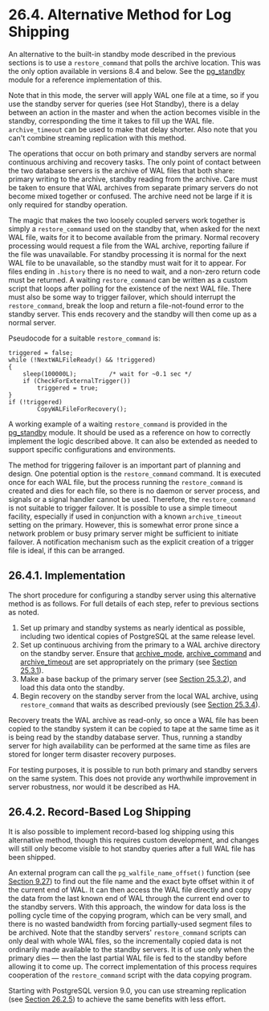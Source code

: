 # 26.4. Alternative Method for Log Shipping

An alternative to the built-in standby mode described in the previous sections is to use a `restore_command` that polls the archive location. This was the only option available in versions 8.4 and below. See the [pg\_standby](https://www.postgresql.org/docs/13/pgstandby.html) module for a reference implementation of this.

Note that in this mode, the server will apply WAL one file at a time, so if you use the standby server for queries \(see Hot Standby\), there is a delay between an action in the master and when the action becomes visible in the standby, corresponding the time it takes to fill up the WAL file. `archive_timeout` can be used to make that delay shorter. Also note that you can't combine streaming replication with this method.

The operations that occur on both primary and standby servers are normal continuous archiving and recovery tasks. The only point of contact between the two database servers is the archive of WAL files that both share: primary writing to the archive, standby reading from the archive. Care must be taken to ensure that WAL archives from separate primary servers do not become mixed together or confused. The archive need not be large if it is only required for standby operation.

The magic that makes the two loosely coupled servers work together is simply a `restore_command` used on the standby that, when asked for the next WAL file, waits for it to become available from the primary. Normal recovery processing would request a file from the WAL archive, reporting failure if the file was unavailable. For standby processing it is normal for the next WAL file to be unavailable, so the standby must wait for it to appear. For files ending in `.history` there is no need to wait, and a non-zero return code must be returned. A waiting `restore_command` can be written as a custom script that loops after polling for the existence of the next WAL file. There must also be some way to trigger failover, which should interrupt the `restore_command`, break the loop and return a file-not-found error to the standby server. This ends recovery and the standby will then come up as a normal server.

Pseudocode for a suitable `restore_command` is:

```text
triggered = false;
while (!NextWALFileReady() && !triggered)
{
    sleep(100000L);         /* wait for ~0.1 sec */
    if (CheckForExternalTrigger())
        triggered = true;
}
if (!triggered)
        CopyWALFileForRecovery();
```

A working example of a waiting `restore_command` is provided in the [pg\_standby](https://www.postgresql.org/docs/13/pgstandby.html) module. It should be used as a reference on how to correctly implement the logic described above. It can also be extended as needed to support specific configurations and environments.

The method for triggering failover is an important part of planning and design. One potential option is the `restore_command` command. It is executed once for each WAL file, but the process running the `restore_command` is created and dies for each file, so there is no daemon or server process, and signals or a signal handler cannot be used. Therefore, the `restore_command` is not suitable to trigger failover. It is possible to use a simple timeout facility, especially if used in conjunction with a known `archive_timeout` setting on the primary. However, this is somewhat error prone since a network problem or busy primary server might be sufficient to initiate failover. A notification mechanism such as the explicit creation of a trigger file is ideal, if this can be arranged.

## 26.4.1. Implementation

The short procedure for configuring a standby server using this alternative method is as follows. For full details of each step, refer to previous sections as noted.

1. Set up primary and standby systems as nearly identical as possible, including two identical copies of PostgreSQL at the same release level.
2. Set up continuous archiving from the primary to a WAL archive directory on the standby server. Ensure that [archive\_mode](https://www.postgresql.org/docs/13/runtime-config-wal.html#GUC-ARCHIVE-MODE), [archive\_command](https://www.postgresql.org/docs/13/runtime-config-wal.html#GUC-ARCHIVE-COMMAND) and [archive\_timeout](https://www.postgresql.org/docs/13/runtime-config-wal.html#GUC-ARCHIVE-TIMEOUT) are set appropriately on the primary \(see [Section 25.3.1](https://www.postgresql.org/docs/13/continuous-archiving.html#BACKUP-ARCHIVING-WAL)\).
3. Make a base backup of the primary server \(see [Section 25.3.2](https://www.postgresql.org/docs/13/continuous-archiving.html#BACKUP-BASE-BACKUP)\), and load this data onto the standby.
4. Begin recovery on the standby server from the local WAL archive, using `restore_command` that waits as described previously \(see [Section 25.3.4](https://www.postgresql.org/docs/13/continuous-archiving.html#BACKUP-PITR-RECOVERY)\).

Recovery treats the WAL archive as read-only, so once a WAL file has been copied to the standby system it can be copied to tape at the same time as it is being read by the standby database server. Thus, running a standby server for high availability can be performed at the same time as files are stored for longer term disaster recovery purposes.

For testing purposes, it is possible to run both primary and standby servers on the same system. This does not provide any worthwhile improvement in server robustness, nor would it be described as HA.

## 26.4.2. Record-Based Log Shipping

It is also possible to implement record-based log shipping using this alternative method, though this requires custom development, and changes will still only become visible to hot standby queries after a full WAL file has been shipped.

An external program can call the `pg_walfile_name_offset()` function \(see [Section 9.27](https://www.postgresql.org/docs/13/functions-admin.html)\) to find out the file name and the exact byte offset within it of the current end of WAL. It can then access the WAL file directly and copy the data from the last known end of WAL through the current end over to the standby servers. With this approach, the window for data loss is the polling cycle time of the copying program, which can be very small, and there is no wasted bandwidth from forcing partially-used segment files to be archived. Note that the standby servers' `restore_command` scripts can only deal with whole WAL files, so the incrementally copied data is not ordinarily made available to the standby servers. It is of use only when the primary dies — then the last partial WAL file is fed to the standby before allowing it to come up. The correct implementation of this process requires cooperation of the `restore_command` script with the data copying program.

Starting with PostgreSQL version 9.0, you can use streaming replication \(see [Section 26.2.5](https://www.postgresql.org/docs/13/warm-standby.html#STREAMING-REPLICATION)\) to achieve the same benefits with less effort.

